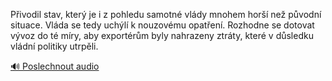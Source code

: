 
Přivodil stav, který je i z pohledu samotné vlády mnohem horší než původní situace. Vláda se tedy uchýlí k nouzovému opatření. Rozhodne se dotovat vývoz do té míry, aby exportérům byly nahrazeny ztráty, které v důsledku vládní politiky utrpěli.

[🔊 Poslechnout audio](/data/7-paragraphs/audio/chapter_159/para_010-Pivodil-stav-kter-je-i-z-pohledu-samotn-vldy.mp3)
